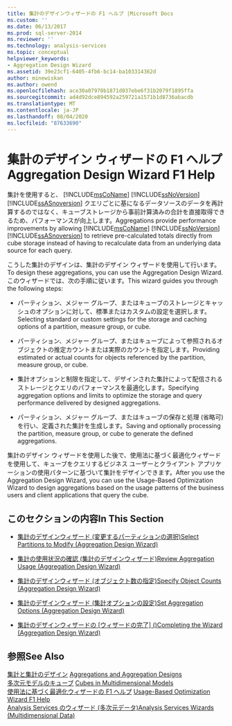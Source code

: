 ```yaml
---
title: 集計のデザインウィザードの F1 ヘルプ |Microsoft Docs
ms.custom: ''
ms.date: 06/13/2017
ms.prod: sql-server-2014
ms.reviewer: ''
ms.technology: analysis-services
ms.topic: conceptual
helpviewer_keywords:
- Aggregation Design Wizard
ms.assetid: 39e23cf1-6405-4fb6-bc14-ba103314362d
author: minewiskan
ms.author: owend
ms.openlocfilehash: ace30a07970b1871d037ebe6f31b2079f1895ffa
ms.sourcegitcommit: ad4d92dce894592a259721a1571b1d8736abacdb
ms.translationtype: MT
ms.contentlocale: ja-JP
ms.lasthandoff: 08/04/2020
ms.locfileid: "87633690"
---
```

# <a name="aggregation-design-wizard-f1-help"></a><span data-ttu-id="f93d4-102">集計のデザイン ウィザードの F1 ヘルプ</span><span class="sxs-lookup"><span data-stu-id="f93d4-102">Aggregation Design Wizard F1 Help</span></span>
  <span data-ttu-id="f93d4-103">集計を使用すると、 [!INCLUDE[msCoName](../includes/msconame-md.md)] [!INCLUDE[ssNoVersion](../includes/ssnoversion-md.md)] [!INCLUDE[ssASnoversion](../includes/ssasnoversion-md.md)] クエリごとに基になるデータソースのデータを再計算するのではなく、キューブストレージから事前計算済みの合計を直接取得できるため、パフォーマンスが向上します。</span><span class="sxs-lookup"><span data-stu-id="f93d4-103">Aggregations provide performance improvements by allowing [!INCLUDE[msCoName](../includes/msconame-md.md)] [!INCLUDE[ssNoVersion](../includes/ssnoversion-md.md)] [!INCLUDE[ssASnoversion](../includes/ssasnoversion-md.md)] to retrieve pre-calculated totals directly from cube storage instead of having to recalculate data from an underlying data source for each query.</span></span>  
  
 <span data-ttu-id="f93d4-104">こうした集計のデザインは、集計のデザイン ウィザードを使用して行います。</span><span class="sxs-lookup"><span data-stu-id="f93d4-104">To design these aggregations, you can use the Aggregation Design Wizard.</span></span> <span data-ttu-id="f93d4-105">このウィザードでは、次の手順に従います。</span><span class="sxs-lookup"><span data-stu-id="f93d4-105">This wizard guides you through the following steps:</span></span>  
  
-   <span data-ttu-id="f93d4-106">パーティション、メジャー グループ、またはキューブのストレージとキャッシュのオプションに対して、標準またはカスタムの設定を選択します。</span><span class="sxs-lookup"><span data-stu-id="f93d4-106">Selecting standard or custom settings for the storage and caching options of a partition, measure group, or cube.</span></span>  
  
-   <span data-ttu-id="f93d4-107">パーティション、メジャー グループ、またはキューブによって参照されるオブジェクトの推定カウントまたは実際のカウントを指定します。</span><span class="sxs-lookup"><span data-stu-id="f93d4-107">Providing estimated or actual counts for objects referenced by the partition, measure group, or cube.</span></span>  
  
-   <span data-ttu-id="f93d4-108">集計オプションと制限を指定して、デザインされた集計によって配信されるストレージとクエリのパフォーマンスを最適化します。</span><span class="sxs-lookup"><span data-stu-id="f93d4-108">Specifying aggregation options and limits to optimize the storage and query performance delivered by designed aggregations.</span></span>  
  
-   <span data-ttu-id="f93d4-109">パーティション、メジャー グループ、またはキューブの保存と処理 (省略可) を行い、定義された集計を生成します。</span><span class="sxs-lookup"><span data-stu-id="f93d4-109">Saving and optionally processing the partition, measure group, or cube to generate the defined aggregations.</span></span>  
  
 <span data-ttu-id="f93d4-110">集計のデザイン ウィザードを使用した後で、使用法に基づく最適化ウィザードを使用して、キューブをクエリするビジネス ユーザーとクライアント アプリケーションの使用パターンに基づいて集計をデザインできます。</span><span class="sxs-lookup"><span data-stu-id="f93d4-110">After you use the Aggregation Design Wizard, you can use the Usage-Based Optimization Wizard to design aggregations based on the usage patterns of the business users and client applications that query the cube.</span></span>  
  
## <a name="in-this-section"></a><span data-ttu-id="f93d4-111">このセクションの内容</span><span class="sxs-lookup"><span data-stu-id="f93d4-111">In This Section</span></span>  
  
-   [<span data-ttu-id="f93d4-112">集計のデザインウィザード &#40;変更するパーティションの選択&#41;</span><span class="sxs-lookup"><span data-stu-id="f93d4-112">Select Partitions to Modify &#40;Aggregation Design Wizard&#41;</span></span>](select-partitions-to-modify-aggregation-design-wizard.md)  
  
-   [<span data-ttu-id="f93d4-113">集計の使用状況の確認 &#40;集計のデザインウィザード&#41;</span><span class="sxs-lookup"><span data-stu-id="f93d4-113">Review Aggregation Usage &#40;Aggregation Design Wizard&#41;</span></span>](review-aggregation-usage-aggregation-design-wizard.md)  
  
-   [<span data-ttu-id="f93d4-114">集計のデザインウィザード &#40;オブジェクト数の指定&#41;</span><span class="sxs-lookup"><span data-stu-id="f93d4-114">Specify Object Counts &#40;Aggregation Design Wizard&#41;</span></span>](specify-object-counts-aggregation-design-wizard.md)  
  
-   [<span data-ttu-id="f93d4-115">集計のデザインウィザード &#40;集計オプションの設定&#41;</span><span class="sxs-lookup"><span data-stu-id="f93d4-115">Set Aggregation Options &#40;Aggregation Design Wizard&#41;</span></span>](set-aggregation-options-aggregation-design-wizard.md)  
  
-   <span data-ttu-id="f93d4-116">[集計のデザインウィザードの [ウィザードの完了] &#40;&#41;](completing-the-wizard-aggregation-design-wizard.md)</span><span class="sxs-lookup"><span data-stu-id="f93d4-116">[Completing the Wizard &#40;Aggregation Design Wizard&#41;](completing-the-wizard-aggregation-design-wizard.md)</span></span>  
  
## <a name="see-also"></a><span data-ttu-id="f93d4-117">参照</span><span class="sxs-lookup"><span data-stu-id="f93d4-117">See Also</span></span>  
 <span data-ttu-id="f93d4-118">[集計と集計のデザイン](multidimensional-models-olap-logical-cube-objects/aggregations-and-aggregation-designs.md) </span><span class="sxs-lookup"><span data-stu-id="f93d4-118">[Aggregations and Aggregation Designs](multidimensional-models-olap-logical-cube-objects/aggregations-and-aggregation-designs.md) </span></span>  
 <span data-ttu-id="f93d4-119">[多次元モデルのキューブ](multidimensional-models/cubes-in-multidimensional-models.md) </span><span class="sxs-lookup"><span data-stu-id="f93d4-119">[Cubes in Multidimensional Models](multidimensional-models/cubes-in-multidimensional-models.md) </span></span>  
 <span data-ttu-id="f93d4-120">[使用法に基づく最適化ウィザードの F1 ヘルプ](usage-based-optimization-wizard-f1-help.md) </span><span class="sxs-lookup"><span data-stu-id="f93d4-120">[Usage-Based Optimization Wizard F1 Help](usage-based-optimization-wizard-f1-help.md) </span></span>  
 [<span data-ttu-id="f93d4-121">Analysis Services のウィザード &#40;多次元データ&#41;</span><span class="sxs-lookup"><span data-stu-id="f93d4-121">Analysis Services Wizards &#40;Multidimensional Data&#41;</span></span>](analysis-services-wizards-multidimensional-data.md)  
  
  

